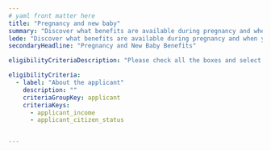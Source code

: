 ```yaml
---
# yaml front matter here
title: "Pregnancy and new baby"
summary: "Discover what benefits are available during pregnancy and when you have a new child, either through birth or adoption."
lede: "Discover what benefits are available during pregnancy and when you have a new child, either through birth or adoption."
secondaryHeadline: "Pregnancy and New Baby Benefits"

eligibilityCriteriaDescription: "Please check all the boxes and select the options that best describe your situation."

eligibilityCriteria:
  - label: "About the applicant"
    description: ""
    criteriaGroupKey: applicant
    criteriaKeys:
      - applicant_income
      - applicant_citizen_status


---
```

